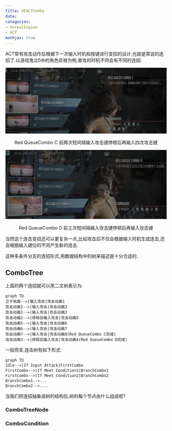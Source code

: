 ```yaml
---
title: UEACTCombo
date: 
categories:
- UnrealEngine
- ACT
mathjax: true
---
```


ACT常有攻击动作后根据下一次输入时机和按键进行变招的设计,也就是常说的连招了.以游戏鬼泣5中的角色尼禄为例,普攻的时机不同会有不同的连招:

![](UEACTCombo/Combo2.png)
<center>Red QueueCombo C 前两次短间隔输入攻击键停顿后再输入四次攻击键</center>

![](UEACTCombo/Combo1.png)
<center>Red QueueCombo D 前三次短间隔输入攻击键停顿后再输入攻击键</center>

当然这个连击变招还可以更复杂一点,比如攻击后不仅会根据输入时机生成连击,还会根据输入键位的不同产生新的连击.

这种多条件分支的连招形式,用数据结构中的树来描述是十分合适的.

## ComboTree

上面的两个连招就可以用二叉树表示为:

``` mermaid
graph TD
立于地面-->|输入攻击|攻击动画1
攻击动画1-->|输入攻击|攻击动画2
攻击动画2-->|输入攻击|攻击动画3
攻击动画2-->|停顿后输入攻击|攻击动画5
攻击动画5-->|输入攻击|攻击动画6
攻击动画6-->|输入攻击|攻击动画7
攻击动画7-->|输入攻击|攻击动画8(Red QueueCombo C完成)
攻击动画3-->|停顿后输入攻击|攻击动画4(Red QueueCombo D完成)
```

一般而言,连击树有如下形式:
``` mermaid
graph TD
Idle-->|If Input Attack|FirstCombo
FirstCombo-->|If Meet Condition1|BranchCombo1
FirstCombo-->|If Meet Condition2|BranchCombo2
BranchCombo1-->...
BranchCombo2-->....
```

当我们把连招抽象成树的结构后,树的每个节点由什么组成呢?

### ComboTreeNode



### ComboCondition